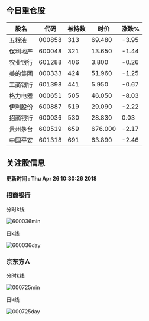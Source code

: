 
## 今日重仓股 

|股名|代码|被持数|时价|涨跌%|
|---|---|---|---|---|
|五粮液|000858|313|69.480|-3.95|
|保利地产|600048|321|13.650|-1.44|
|农业银行|601288|406|3.800|-0.26|
|美的集团|000333|424|51.960|-1.25|
|工商银行|601398|441|5.950|-0.67|
|格力电器|000651|505|46.050|-8.03|
|伊利股份|600887|519|29.090|-2.22|
|招商银行|600036|530|28.830|0.03|
|贵州茅台|600519|659|676.000|-2.17|
|中国平安|601318|691|63.890|-2.46|

## 关注股信息
**更新时间 : Thu Apr 26 10:30:26 2018**
### 招商银行 
分时k线

![600036min](http://image.sinajs.cn/newchart/min/n/sh600036.gif)

日k线

![600036day](http://image.sinajs.cn/newchart/daily/n/sh600036.gif)

### 京东方Ａ 
分时k线

![000725min](http://image.sinajs.cn/newchart/min/n/sz000725.gif)

日k线

![000725day](http://image.sinajs.cn/newchart/daily/n/sz000725.gif)
